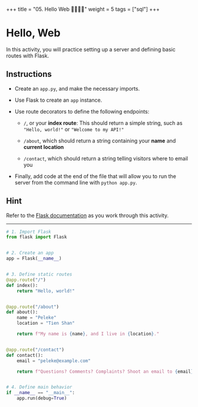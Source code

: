 +++
title = "05. Hello Web 👩‍🎓👨‍🎓"
weight = 5
tags = ["sql"] 
+++

# Hello, Web

In this activity, you will practice setting up a server and defining basic routes with Flask.

## Instructions

* Create an `app.py`, and make the necessary imports.

* Use Flask to create an `app` instance.

* Use route decorators to define the following endpoints:

    * `/`, or your **index route**: This should return a simple string, such as `"Hello, world!"` or `"Welcome to my API!"`

    * `/about`, which should return a string containing your **name** and **current location**

    * `/contact`, which should return a string telling visitors where to email you

* Finally, add code at the end of the file that will allow you to run the server from the command line with `python app.py`.

## Hint

Refer to the [Flask documentation](http://flask.pocoo.org/docs/0.12/quickstart/#a-minimal-application) as you work through this activity.

---

```python
# 1. Import Flask
from flask import Flask


# 2. Create an app
app = Flask(__name__)


# 3. Define static routes
@app.route("/")
def index():
    return "Hello, world!"


@app.route("/about")
def about():
    name = "Peleke"
    location = "Tien Shan"

    return f"My name is {name}, and I live in {location}."


@app.route("/contact")
def contact():
    email = "peleke@example.com"

    return f"Questions? Comments? Complaints? Shoot an email to {email}."


# 4. Define main behavior
if __name__ == "__main__":
    app.run(debug=True)

```